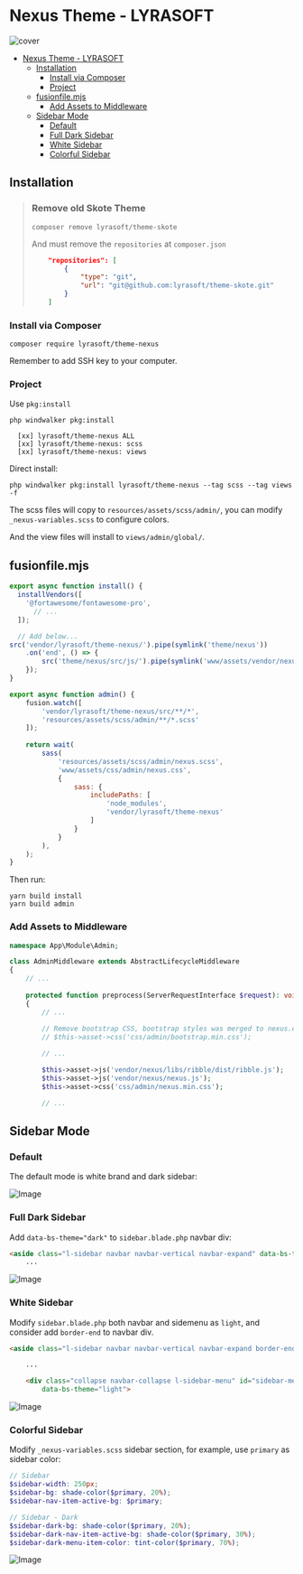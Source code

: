 # Nexus Theme - LYRASOFT

![cover](https://github.com/user-attachments/assets/aff7835c-37f4-4f58-94bc-b7eb6dd7c6a7)

<!-- TOC -->
* [Nexus Theme - LYRASOFT](#nexus-theme---lyrasoft)
  * [Installation](#installation)
    * [Install via Composer](#install-via-composer)
    * [Project](#project)
  * [fusionfile.mjs](#fusionfilemjs)
    * [Add Assets to Middleware](#add-assets-to-middleware)
  * [Sidebar Mode](#sidebar-mode)
    * [Default](#default)
    * [Full Dark Sidebar](#full-dark-sidebar)
    * [White Sidebar](#white-sidebar)
    * [Colorful Sidebar](#colorful-sidebar)
<!-- TOC -->

## Installation

> ### Remove old Skote Theme
> ```shell
> composer remove lyrasoft/theme-skote
> ```
> And must remove the `repositories` at `composer.json`
> ```json
>     "repositories": [
>         {
>             "type": "git",
>             "url": "git@github.com:lyrasoft/theme-skote.git"
>         }
>     ]
> ```

### Install via Composer

```shell
composer require lyrasoft/theme-nexus
```

Remember to add SSH key to your computer.

### Project

Use `pkg:install`

```shell
php windwalker pkg:install
```

```shell
  [xx] lyrasoft/theme-nexus ALL
  [xx] lyrasoft/theme-nexus: scss
  [xx] lyrasoft/theme-nexus: views
```

Direct install:

```shell
php windwalker pkg:install lyrasoft/theme-nexus --tag scss --tag views -f
```

The scss files will copy to `resources/assets/scss/admin/`, you can modify `_nexus-variables.scss` to configure colors.

And the view files will install to `views/admin/global/`.

## fusionfile.mjs

```js
export async function install() {
  installVendors([
    '@fortawesome/fontawesome-pro',
      // ...
  ]);

  // Add below...
src('vendor/lyrasoft/theme-nexus/').pipe(symlink('theme/nexus'))
    .on('end', () => {
        src('theme/nexus/src/js/').pipe(symlink('www/assets/vendor/nexus/'));
    });
}
```

```js
export async function admin() {
    fusion.watch([
        'vendor/lyrasoft/theme-nexus/src/**/*',
        'resources/assets/scss/admin/**/*.scss'
    ]);
    
    return wait(
        sass(
            'resources/assets/scss/admin/nexus.scss',
            'www/assets/css/admin/nexus.css',
            {
                sass: {
                    includePaths: [
                        'node_modules',
                        'vendor/lyrasoft/theme-nexus'
                    ]
                }
            }
        ),
    );
}
```

Then run:

```shell
yarn build install
yarn build admin
```

### Add Assets to Middleware

```php
namespace App\Module\Admin;

class AdminMiddleware extends AbstractLifecycleMiddleware
{
    // ...
    
    protected function preprocess(ServerRequestInterface $request): void
    {
        // ...
        
        // Remove bootstrap CSS, bootstrap styles was merged to nexus.css
        // $this->asset->css('css/admin/bootstrap.min.css');

        // ...

        $this->asset->js('vendor/nexus/libs/ribble/dist/ribble.js');
        $this->asset->js('vendor/nexus/nexus.js');
        $this->asset->css('css/admin/nexus.min.css');

        // ...
```

## Sidebar Mode

### Default

The default mode is white brand and dark sidebar:

![Image](https://github.com/user-attachments/assets/1b0d5fc8-58bd-4ed3-9472-654b42d588ad)

### Full Dark Sidebar

Add `data-bs-theme="dark"` to `sidebar.blade.php` navbar div:

```html
<aside class="l-sidebar navbar navbar-vertical navbar-expand" data-bs-theme="dark">
    ...
```

![Image](https://github.com/user-attachments/assets/83a2c2e6-b954-4c6a-af97-f38ef0a1f0fb)

### White Sidebar

Modify `sidebar.blade.php` both navbar and sidemenu as `light`, and consider add `border-end` to navbar div.

```html
<aside class="l-sidebar navbar navbar-vertical navbar-expand border-end" data-bs-theme="light">

    ...

    <div class="collapse navbar-collapse l-sidebar-menu" id="sidebar-menu"
        data-bs-theme="light">
```

![Image](https://github.com/user-attachments/assets/310ea8b8-e25c-499f-8898-2ec79c8a4719)

### Colorful Sidebar

Modify `_nexus-variables.scss` sidebar section, for example, use `primary` as sidebar color:

```scss
// Sidebar
$sidebar-width: 250px;
$sidebar-bg: shade-color($primary, 20%);
$sidebar-nav-item-active-bg: $primary;

// Sidebar - Dark
$sidebar-dark-bg: shade-color($primary, 20%);
$sidebar-dark-nav-item-active-bg: shade-color($primary, 30%);
$sidebar-dark-menu-item-color: tint-color($primary, 70%);
```

![Image](https://github.com/user-attachments/assets/4e00158b-8019-4d5b-beb1-8a4faca63215)
